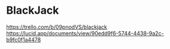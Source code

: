 # BlackJack
https://trello.com/b/09pnodVS/blackjack
https://lucid.app/documents/view/90edd9f6-5744-4438-9a2c-b9fc0f1a4478
